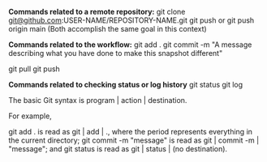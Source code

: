 **Commands related to a remote repository:**
git clone git@github.com:USER-NAME/REPOSITORY-NAME.git
git push or git push origin main (Both accomplish the same goal in this context)

**Commands related to the workflow:**
git add .
git commit -m "A message describing what you have done to make this snapshot different"

git pull
git push

**Commands related to checking status or log history**
git status
git log

The basic Git syntax is program | action | destination.

For example,

git add . is read as git | add | ., where the period represents everything in the current directory;
git commit -m "message" is read as git | commit -m | "message"; and
git status is read as git | status | (no destination).
